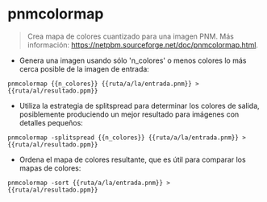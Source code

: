 # pnmcolormap

> Crea mapa de colores cuantizado para una imagen PNM.
> Más información: <https://netpbm.sourceforge.net/doc/pnmcolormap.html>.

- Genera una imagen usando sólo 'n_colores' o menos colores lo más cerca posible de la imagen de entrada:

`pnmcolormap {{n_colores}} {{ruta/a/la/entrada.pnm}} > {{ruta/al/resultado.ppm}}`

- Utiliza la estrategia de splitspread para determinar los colores de salida, posiblemente produciendo un mejor resultado para imágenes con detalles pequeños:

`pnmcolormap -splitspread {{n_colores}} {{ruta/a/la/entrada.pnm}} > {{ruta/al/resultado.ppm}}`

- Ordena el mapa de colores resultante, que es útil para comparar los mapas de colores:

`pnmcolormap -sort {{ruta/a/la/entrada.pnm}} > {{ruta/al/resultado.ppm}}`
